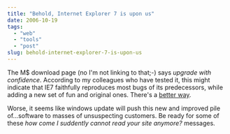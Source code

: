 ```yaml
---
title: "Behold, Internet Explorer 7 is upon us"
date: 2006-10-19
tags: 
  - "web"
  - "tools"
  - "post"
slug: behold-internet-explorer-7-is-upon-us
---
```


The M$ download page (no I'm not linking to that;-) says _upgrade with confidence_. According to my colleagues who have tested it, this might indicate that IE7 faithfully reproduces most bugs of its predecessors, while adding a new set of fun and original ones. There's a [better way](http://www.mozilla.com/firefox/).

Worse, it seems like windows update will push this new and improved pile of...software to masses of unsuspecting customers. Be ready for some of these _how come I suddently cannot read your site anymore?_ messages.
